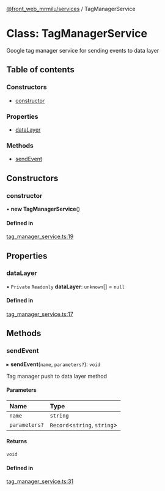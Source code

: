 [@front_web_mrmilu/services](../Services.md) / TagManagerService

# Class: TagManagerService

Google tag manager service for sending events to data layer

## Table of contents

### Constructors

- [constructor](TagManagerService.md#constructor)

### Properties

- [dataLayer](TagManagerService.md#datalayer)

### Methods

- [sendEvent](TagManagerService.md#sendevent)

## Constructors

### constructor

• **new TagManagerService**()

#### Defined in

[tag_manager_service.ts:19](https://github.com/mrmilu/front_web_mrmilu/blob/8fc805a/packages/services/src/tag_manager_service.ts#L19)

## Properties

### dataLayer

• `Private` `Readonly` **dataLayer**: `unknown`[] = `null`

#### Defined in

[tag_manager_service.ts:17](https://github.com/mrmilu/front_web_mrmilu/blob/8fc805a/packages/services/src/tag_manager_service.ts#L17)

## Methods

### sendEvent

▸ **sendEvent**(`name`, `parameters?`): `void`

Tag manager push to data layer method

#### Parameters

| Name | Type |
| :------ | :------ |
| `name` | `string` |
| `parameters?` | `Record`<`string`, `string`\> |

#### Returns

`void`

#### Defined in

[tag_manager_service.ts:31](https://github.com/mrmilu/front_web_mrmilu/blob/8fc805a/packages/services/src/tag_manager_service.ts#L31)
